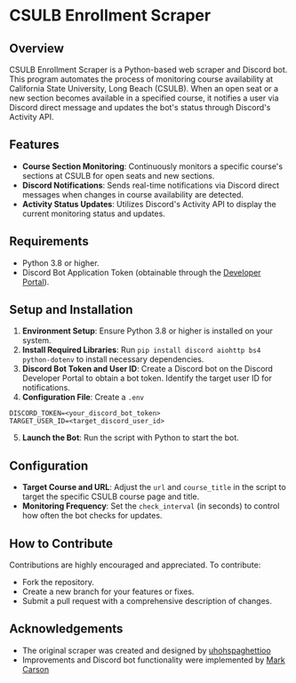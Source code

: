 # CSULB Enrollment Scraper

## Overview
CSULB Enrollment Scraper is a Python-based web scraper and Discord bot. This program automates the process of monitoring course availability at California State University, Long Beach (CSULB). When an open seat or a new section becomes available in a specified course, it notifies a user via Discord direct message and updates the bot's status through Discord's Activity API.

## Features
- **Course Section Monitoring**: Continuously monitors a specific course's sections at CSULB for open seats and new sections.
- **Discord Notifications**: Sends real-time notifications via Discord direct messages when changes in course availability are detected.
- **Activity Status Updates**: Utilizes Discord's Activity API to display the current monitoring status and updates.

## Requirements
- Python 3.8 or higher.
- Discord Bot Application Token (obtainable through the [Developer Portal](http://discord.com/developers/applications)).

## Setup and Installation
1. **Environment Setup**: Ensure Python 3.8 or higher is installed on your system.
2. **Install Required Libraries**: Run `pip install discord aiohttp bs4 python-dotenv` to install necessary dependencies.
3. **Discord Bot Token and User ID**: Create a Discord bot on the Discord Developer Portal to obtain a bot token. Identify the target user ID for notifications.
4. **Configuration File**: Create a `.env`

```
DISCORD_TOKEN=<your_discord_bot_token>
TARGET_USER_ID=<target_discord_user_id>
```

5. **Launch the Bot**: Run the script with Python to start the bot.

## Configuration
- **Target Course and URL**: Adjust the `url` and `course_title` in the script to target the specific CSULB course page and title.
- **Monitoring Frequency**: Set the `check_interval` (in seconds) to control how often the bot checks for updates.

## How to Contribute
Contributions are highly encouraged and appreciated. To contribute:
- Fork the repository.
- Create a new branch for your features or fixes.
- Submit a pull request with a comprehensive description of changes.

## Acknowledgements
- The original scraper was created and designed by [uhohspaghettioo](https://github.com/uhohspaghettioo)
- Improvements and Discord bot functionality were implemented by [Mark Carson](https://github.com/MarkCarsonDev)
